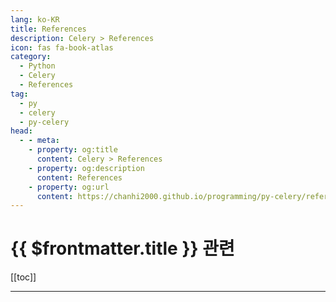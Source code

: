 ```yaml
---
lang: ko-KR
title: References
description: Celery > References
icon: fas fa-book-atlas
category:
  - Python
  - Celery
  - References
tag:
  - py
  - celery
  - py-celery
head:
  - - meta:
    - property: og:title
      content: Celery > References
    - property: og:description
      content: References
    - property: og:url
      content: https://chanhi2000.github.io/programming/py-celery/references.html
---
```


# {{ $frontmatter.title }} 관련

[[toc]]

---

<TagLinks />